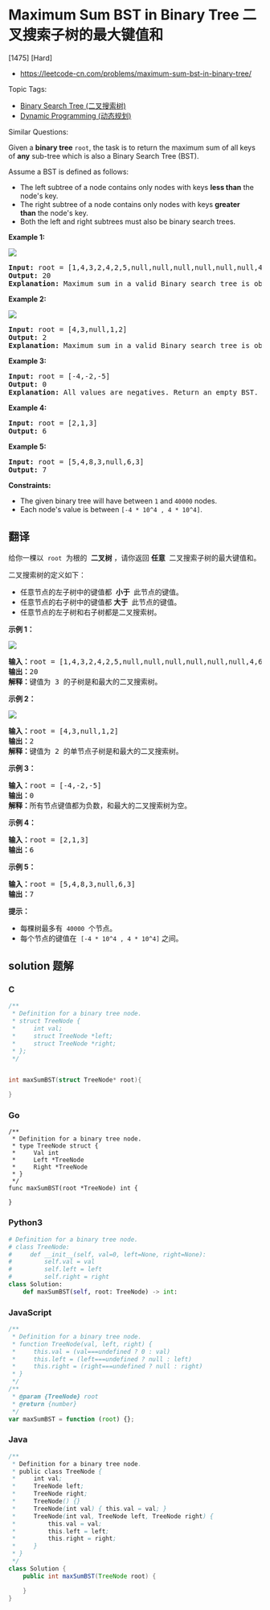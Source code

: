 # Maximum Sum BST in Binary Tree 二叉搜索子树的最大键值和

[1475] [Hard]

- https://leetcode-cn.com/problems/maximum-sum-bst-in-binary-tree/

Topic Tags:

- [Binary Search Tree (二叉搜索树)](https://leetcode-cn.com/tag/binary-search-tree/)
- [Dynamic Programming (动态规划)](https://leetcode-cn.com/tag/dynamic-programming/)

Similar Questions:

Given a **binary tree** `root`, the task is to return the maximum sum of all keys of **any** sub-tree which is also a Binary Search Tree (BST).

Assume a BST is defined as follows:

- The left subtree of a node contains only nodes with keys **less than** the node's key.
- The right subtree of a node contains only nodes with keys **greater than** the node's key.
- Both the left and right subtrees must also be binary search trees.

**Example 1:**

![](https://assets.leetcode.com/uploads/2020/01/30/sample_1_1709.png)

<pre><strong>Input:</strong> root = [1,4,3,2,4,2,5,null,null,null,null,null,null,4,6]
<strong>Output:</strong> 20
<strong>Explanation:</strong> Maximum sum in a valid Binary search tree is obtained in root node with key equal to 3.
</pre>

**Example 2:**

![](https://assets.leetcode.com/uploads/2020/01/30/sample_2_1709.png)

<pre><strong>Input:</strong> root = [4,3,null,1,2]
<strong>Output:</strong> 2
<strong>Explanation:</strong> Maximum sum in a valid Binary search tree is obtained in a single root node with key equal to 2.
</pre>

**Example 3:**

<pre><strong>Input:</strong> root = [-4,-2,-5]
<strong>Output:</strong> 0
<strong>Explanation:</strong> All values are negatives. Return an empty BST.
</pre>

**Example 4:**

<pre><strong>Input:</strong> root = [2,1,3]
<strong>Output:</strong> 6
</pre>

**Example 5:**

<pre><strong>Input:</strong> root = [5,4,8,3,null,6,3]
<strong>Output:</strong> 7
</pre>

**Constraints:**

- The given binary tree will have between `1` and `40000` nodes.
- Each node's value is between `[-4 * 10^4 , 4 * 10^4]`.

## 翻译

给你一棵以  `root`  为根的  **二叉树** ，请你返回 **任意**  二叉搜索子树的最大键值和。

二叉搜索树的定义如下：

- 任意节点的左子树中的键值都  **小于**  此节点的键值。
- 任意节点的右子树中的键值都 **大于**  此节点的键值。
- 任意节点的左子树和右子树都是二叉搜索树。

**示例 1：**

![](https://assets.leetcode-cn.com/aliyun-lc-upload/uploads/2020/03/07/sample_1_1709.png)

<pre><strong>输入：</strong>root = [1,4,3,2,4,2,5,null,null,null,null,null,null,4,6]
<strong>输出：</strong>20
<strong>解释：</strong>键值为 3 的子树是和最大的二叉搜索树。
</pre>

**示例 2：**

![](https://assets.leetcode-cn.com/aliyun-lc-upload/uploads/2020/03/07/sample_2_1709.png)

<pre><strong>输入：</strong>root = [4,3,null,1,2]
<strong>输出：</strong>2
<strong>解释：</strong>键值为 2 的单节点子树是和最大的二叉搜索树。
</pre>

**示例 3：**

<pre><strong>输入：</strong>root = [-4,-2,-5]
<strong>输出：</strong>0
<strong>解释：</strong>所有节点键值都为负数，和最大的二叉搜索树为空。
</pre>

**示例 4：**

<pre><strong>输入：</strong>root = [2,1,3]
<strong>输出：</strong>6
</pre>

**示例 5：**

<pre><strong>输入：</strong>root = [5,4,8,3,null,6,3]
<strong>输出：</strong>7
</pre>

**提示：**

- 每棵树最多有  `40000`  个节点。
- 每个节点的键值在  `[-4 * 10^4 , 4 * 10^4]` 之间。

## solution 题解

### C

```c
/**
 * Definition for a binary tree node.
 * struct TreeNode {
 *     int val;
 *     struct TreeNode *left;
 *     struct TreeNode *right;
 * };
 */


int maxSumBST(struct TreeNode* root){

}
```

### Go

```golang
/**
 * Definition for a binary tree node.
 * type TreeNode struct {
 *     Val int
 *     Left *TreeNode
 *     Right *TreeNode
 * }
 */
func maxSumBST(root *TreeNode) int {

}
```

### Python3

```python
# Definition for a binary tree node.
# class TreeNode:
#     def __init__(self, val=0, left=None, right=None):
#         self.val = val
#         self.left = left
#         self.right = right
class Solution:
    def maxSumBST(self, root: TreeNode) -> int:

```

### JavaScript

```javascript
/**
 * Definition for a binary tree node.
 * function TreeNode(val, left, right) {
 *     this.val = (val===undefined ? 0 : val)
 *     this.left = (left===undefined ? null : left)
 *     this.right = (right===undefined ? null : right)
 * }
 */
/**
 * @param {TreeNode} root
 * @return {number}
 */
var maxSumBST = function (root) {};
```

### Java

```java
/**
 * Definition for a binary tree node.
 * public class TreeNode {
 *     int val;
 *     TreeNode left;
 *     TreeNode right;
 *     TreeNode() {}
 *     TreeNode(int val) { this.val = val; }
 *     TreeNode(int val, TreeNode left, TreeNode right) {
 *         this.val = val;
 *         this.left = left;
 *         this.right = right;
 *     }
 * }
 */
class Solution {
    public int maxSumBST(TreeNode root) {

    }
}
```
